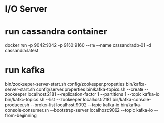 # I/O Server

# run cassandra container 
docker run -p 9042:9042 -p 9160:9160 --rm --name cassandradb-01 -d cassandra:latest

# run kafka
bin/zookeeper-server-start.sh config/zookeeper.properties
bin/kafka-server-start.sh config/server.properties
bin/kafka-topics.sh --create --zookeeper localhost:2181 --replication-factor 1 --partitions 1 --topic kafka-io
bin/kafka-topics.sh --list --zookeeper localhost:2181
bin/kafka-console-producer.sh --broker-list localhost:9092 --topic kafka-io
bin/kafka-console-consumer.sh --bootstrap-server localhost:9092 --topic kafka-io --from-beginning
 



